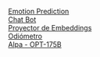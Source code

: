 [Emotion Prediction](https://github.com/jobergum/browser-ml-inference) </br>
[Chat Bot](https://chai.ml/) </br>
[Proyector de Embeddings](https://projector.tensorflow.org/) </br>
[Odiómetro](https://odiometro.es/) </br>
[Alpa - OPT-175B](https://opt.alpa.ai/?s=08)</br>
